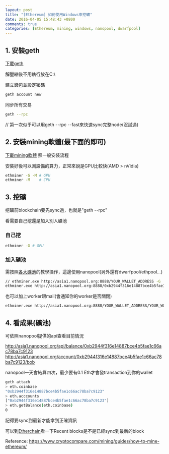 ```yaml
---
layout: post
title: "[Ethereum] 如何使用Windows來挖礦"
date: 2016-04-05 15:48:43 +0800
comments: true
categories: [Ethereum, mining, windows, nanopool, dwarfpool]
---
```


## 1. 安裝geth
[下載geth](https://github.com/ethereum/go-ethereum/releases)

解壓縮後不用執行放在C:\

建立錢包並設定密碼

```bash C:\
geth account new
```

同步所有交易
```bash C:\
geth --rpc
```
// 第一次似乎可以用geth --rpc --fast來快速sync完整node(沒試過)


## 2. 安裝mining軟體(最下面的即可)

[下載mining軟體](https://build.ethdev.com/builds/Windows%20C%2B%2B%20develop%20branch/)
照一般安裝流程

安裝好後可以測設備的算力，正常來說是GPU比較快(AMD > nVidia)
```bash C:\Program Files\Ethereum (版號)\Release
ethminer -G -M # GPU
ethminer -M    # CPU
```

## 3. 挖礦

挖礦前blockchain要先sync過，也就是"geth --rpc"

看需要自己挖還是加入別人礦池

### 自己挖

```bash C:\Program Files\Ethereum (版號)\Release
ethminer -G # GPU
```

### 加入礦池

需按照[各大礦池](http://cryptomining-blog.com/7529-ethereum-mining-is-getting-way-too-centralized/)的教學操作，這邊使用nanopool(另外還有dwarfpool/ethpool...)

```bash C:\Program Files\Ethereum (版號)\Release
// ethminer.exe http://asia1.nanopool.org:8888/YOUR_WALLET_ADDRESS -G
ethminer.exe http://asia1.nanopool.org:8888/0xb2944f316e14887bce4b5fae1c66ac78ba7c9123 -G
```

也可以加上worker跟mail(會通知你的worker是否關閉)
```bash C:\Program Files\Ethereum (版號)\Release
ethminer.exe http://asia1.nanopool.org:8888/YOUR_WALLET_ADDRESS/YOUR_WORKER_NAME/YOUR_EMAIL -G
```

## 4. 看成果(礦池)

可依照nanopool提供的api查看目前情況

http://asia1.nanopool.org/api/balance/0xb2944f316e14887bce4b5fae1c66ac78ba7c9123 
http://asia1.nanopool.org/account/0xb2944f316e14887bce4b5fae1c66ac78ba7c9123/bob

nanopool一天會結算四次，最少要有0.1 Eth才會發transaction到你的wallet

```bash C:\
geth attach
> eth.coinbase
"0xb2944f316e14887bce4b5fae1c66ac78ba7c9123"
> eth.acccounts
["0xb2944f316e14887bce4b5fae1c66ac78ba7c9123"]
> eth.getBalance(eth.coinbase)
0
```

記得要sync到最新才能拿到正確資訊

可以到[Etherchain](https://www.etherchain.org/)看一下Recent blocks是不是已經sync到最新的block



Reference:
https://www.cryptocompare.com/mining/guides/how-to-mine-ethereum/

